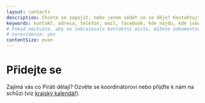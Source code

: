 ```yaml
---
layout: contacts
description: Chcete se zapojit, nebo jenom vědět co se děje? Kontaktujte Piráty v Ostravě!
keywords: kontakt, adresa, telefon, mail, facebook, kde najdu, kde jsou
# Pokud nechcete, aby se zobrazovalo kontaktní místo, můžete odkomentovat následující řádek:
# noresidence: yes
contentSize: even
---
```


<div class="o-section-header o-section-header--indented">
  <h1 class="t-h2-alt">Přidejte se</h1>

Zajímá vás co Piráti dělají? Ozvěte se koordinátorovi nebo přijďte k nám
na schůzi (viz <a href="{{ '/' | relative_url }}">krajský kalendář</a>).
</div>

<!--- <div class="o-section-header o-section-header--indented"> -->
<!---  <h1 class="t-h2-alt">Poslanci</h1> -->

<!--- {% assign person = site.people | where_exp: "item","item.uid contains 'lukas.cernohorsky'" | first  %} -->
<!--- {% include people/profile-badge.html item=person imgSize='big' imgStyle='round' class='c-profile-badge--centered' %} -->
<!--- <br> -->
<!--- {% assign person = site.people | where_exp: "item","item.uid contains 'ondrej.polansky'" | first  %} -->
<!--- {% include people/profile-badge.html item=person imgSize='big' imgStyle='round' class='c-profile-badge--centered' %} -->
<!--- </div> -->
